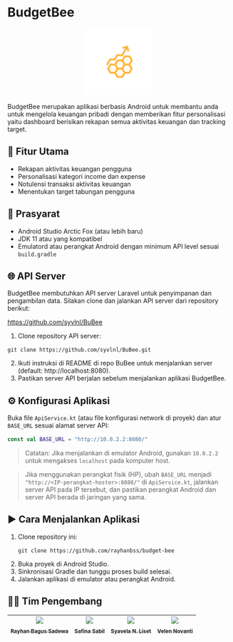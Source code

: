 # BudgetBee

<p align="center">
  <img src="./Logosvg.svg" alt="BudgetBee Logo" width="150" />
</p>

BudgetBee merupakan aplikasi berbasis Android untuk membantu anda untuk mengelola keuangan pribadi dengan memberikan fitur personalisasi yaitu dashboard berisikan rekapan semua aktivitas keuangan dan tracking target.

## 🚀 Fitur Utama

- Rekapan aktivitas keuangan pengguna
- Personalisasi kategori income dan expense
- Notulensi transaksi aktivitas keuangan
- Menentukan target tabungan pengguna

## 🔧 Prasyarat

- Android Studio Arctic Fox (atau lebih baru)
- JDK 11 atau yang kompatibel
- Emulatord atau perangkat Android dengan minimum API level sesuai `build.gradle`

## 🌐 API Server

BudgetBee membutuhkan API server Laravel untuk penyimpanan dan pengambilan data. Silakan clone dan jalankan API server dari repository berikut:

https://github.com/syvlnl/BuBee

1. Clone repository API server:
```
git clone https://github.com/syvlnl/BuBee.git
```
2. Ikuti instruksi di README di repo BuBee untuk menjalankan server (default: http://localhost:8080).
3. Pastikan server API berjalan sebelum menjalankan aplikasi BudgetBee.

## ⚙️ Konfigurasi Aplikasi

Buka file `ApiService.kt` (atau file konfigurasi network di proyek) dan atur `BASE_URL` sesuai alamat server API:

```kotlin
const val BASE_URL = "http://10.0.2.2:8080/"
```

> Catatan: Jika menjalankan di emulator Android, gunakan `10.0.2.2` untuk mengakses `localhost` pada komputer host.

> Jika menggunakan perangkat fisik (HP), ubah `BASE_URL` menjadi `"http://<IP-perangkat-hoster>:8080/"` di `ApiService.kt`, jalankan server API pada IP tersebut, dan pastikan perangkat Android dan server API berada di jaringan yang sama.

## ▶️ Cara Menjalankan Aplikasi

1. Clone repository ini:
   ```
   git clone https://github.com/rayhanbss/budget-bee
   ```
2. Buka proyek di Android Studio.
3. Sinkronisasi Gradle dan tunggu proses build selesai.
4. Jalankan aplikasi di emulator atau perangkat Android.

## 👩‍💻 Tim Pengembang

| [<img src="https://github.com/rayhanbss.png" width="100px"><br><sub><b>Rayhan Bagus Sadewa</b></sub>](https://github.com/rayhanbss) | [<img src="https://github.com/safinasabil.png" width="100px"><br><sub><b>Safina Sabil</b></sub>](https://github.com/safinasabil) | [<img src="https://github.com/syvlnl.png" width="100px"><br><sub><b>Syavela N. Liset</b></sub>](https://github.com/syvlnl) | [<img src="https://github.com/Velelen.png" width="100px"><br><sub><b>Velen Novanti</b></sub>](https://github.com/Velelen) |
| :---: | :---: | :---: | :---: |

